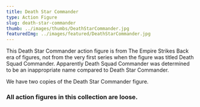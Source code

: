 ```yaml
---
title: Death Star Commander
type: Action Figure
slug: death-star-commander
thumb: ../images/thumbs/DeathStarCommander.jpg
featuredImg: ../images/featured/DeathStarCommander.jpg
---
```


This Death Star Commander action figure is from The Empire Strikes Back era of figures, not from the very first series when the figure was titled Death Squad Commander. Apparently Death Squad Commander was determined to be an inappropriate name compared to Death Star Commander.

We have two copies of the Death Star Commander figure.

### All action figures in this collection are loose.